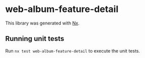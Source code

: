 # web-album-feature-detail

This library was generated with [Nx](https://nx.dev).

## Running unit tests

Run `nx test web-album-feature-detail` to execute the unit tests.
